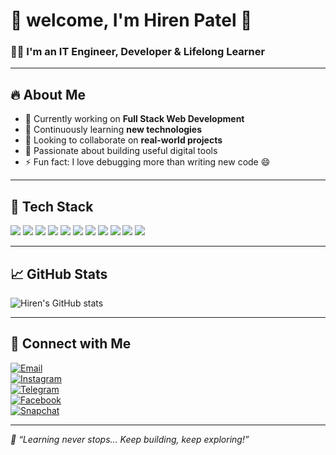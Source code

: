 # 🙏 welcome, I'm Hiren Patel 👋

### 👨‍💻 I'm an IT Engineer, Developer & Lifelong Learner

---

## 🔥 About Me

- 🔭 Currently working on **Full Stack Web Development**
- 🌱 Continuously learning **new technologies**
- 👯 Looking to collaborate on **real-world projects**
- 🧠 Passionate about building useful digital tools
- ⚡ Fun fact: I love debugging more than writing new code 😄

---

## 🧰 Tech Stack

<div align="left">
  <img src="https://img.shields.io/badge/Python-3776AB?style=for-the-badge&logo=python&logoColor=white" />
  <img src="https://img.shields.io/badge/Django-092E20?style=for-the-badge&logo=django&logoColor=white" />
  <img src="https://img.shields.io/badge/Flask-000000?style=for-the-badge&logo=flask&logoColor=white" />
  <img src="https://img.shields.io/badge/SQLite-003B57?style=for-the-badge&logo=sqlite&logoColor=white" />
  <img src="https://img.shields.io/badge/HTML5-E34F26?style=for-the-badge&logo=html5&logoColor=white" />
  <img src="https://img.shields.io/badge/CSS3-1572B6?style=for-the-badge&logo=css3&logoColor=white" />
  <img src="https://img.shields.io/badge/Bootstrap-7952B3?style=for-the-badge&logo=bootstrap&logoColor=white" />
  <img src="https://img.shields.io/badge/JavaScript-F7DF1E?style=for-the-badge&logo=javascript&logoColor=black" />
  <img src="https://img.shields.io/badge/MySQL-005C84?style=for-the-badge&logo=mysql&logoColor=white" />
  <img src="https://img.shields.io/badge/Git-F05032?style=for-the-badge&logo=git&logoColor=white" />
  <img src="https://img.shields.io/badge/GitHub-181717?style=for-the-badge&logo=github&logoColor=white" />
</div>

---

## 📈 GitHub Stats

![Hiren's GitHub stats](https://github-readme-stats.vercel.app/api?username=hirenpatel007&show_icons=true&theme=radical)

---

## 📲 Connect with Me

[![Email](https://img.shields.io/badge/Email-hirenpatel1198@gmail.com-red?style=flat&logo=gmail)](mailto:hirenpatel1198@gmail.com)  
[![Instagram](https://img.shields.io/badge/Instagram-@hiren_patel_007-E4405F?style=flat&logo=instagram&logoColor=white)](https://www.instagram.com/hiren_patel_007?igsh=OTR5eTk2ejk0bTVi)  
[![Telegram](https://img.shields.io/badge/Telegram-@HDCHHABHAIYA-2CA5E0?style=flat&logo=telegram&logoColor=white)](https://t.me/HDCHHABHAIYA)  
[![Facebook](https://img.shields.io/badge/Facebook-Profile-1877F2?style=flat&logo=facebook&logoColor=white)](https://www.facebook.com/share/161XUyNg6y/)  
[![Snapchat](https://img.shields.io/badge/Snapchat-hiren2532-FFFC00?style=flat&logo=snapchat&logoColor=black)](https://www.snapchat.com/add/hiren2532?share_id=cL2PJXNqCU8&locale=en-IN)

---

_🧠 “Learning never stops... Keep building, keep exploring!”_
